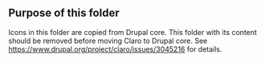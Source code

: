 ## Purpose of this folder

Icons in this folder are copied from Drupal core. This folder with its content should be removed before moving Claro to
Drupal core. See
https://www.drupal.org/project/claro/issues/3045216 for details.
